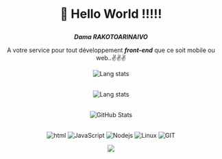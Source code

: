 #                                                                <p align=center>👋 Hello World !!!!!</p>
 ***<p align=center color=blue>Dama RAKOTOARINAIVO</p>*** <p align=center>A votre service pour tout développement ***front-end*** que ce soit mobile ou web..✌️✌️✌️</p>
 
<div>
  <p align=center>
    <img src="https://github-readme-stats.vercel.app/api?username=diamondrarktvo&show_icons=true&theme=algolia&include_all_commits=true&custom_title=Statistique" alt="Lang stats" /> <br/><br/>
  </p>
</div>
<div>
  <p align=center>
    <img src="https://github-readme-stats.vercel.app/api/top-langs/?username=diamondrarktvo&theme=solarized-dark" alt="Lang stats" /> <br/><br/>
  </p>
</div>
<div>
  <p align=center>
    <img src="https://github-readme-streak-stats.herokuapp.com?user=diamondrarktvo&theme=leafy&date_format=j%20M%5B%20Y%5D&ring=047884&sideNums=06ACBD&dates=06ACBD&currStreakNum=08E8FF&currStreakLabel=08E8FF&background=ffffff00&hide_border=true" alt="GitHub Stats" /> <br/><br/>
  </p>
</div>
<p align=center>
  <img alt='html' src='https://img.shields.io/badge/HTML-3776AB?style=for-the-badge&logo=html&logoColor=white'/>
  <img alt='JavaScript' src='https://img.shields.io/badge/JavaScript-F7DF1E?style=for-the-badge&logo=javascript&logoColor=black'/>
  <img alt='Nodejs' src='https://img.shields.io/badge/NodeJs-F7DF1E?style=for-the-badge&logo=nodejs&logoColor=black'/>
  <img alt='Linux' src='https://img.shields.io/badge/Linux-3776AB?style=for-the-badge&logo=linux&logoColor=white'/>
  <img alt='GIT' src='https://img.shields.io/badge/git-%23F05033.svg?style=for-the-badge&logo=git&logoColor=white'/>
<p align=center>  <strong>
<img src='https://komarev.com/ghpvc/?username=amada10&color=008080'>
</strong> <p>
